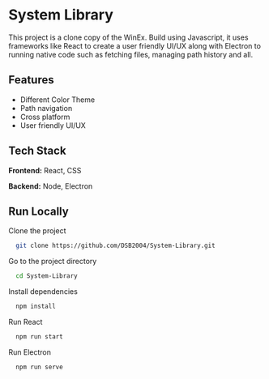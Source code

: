 
# System Library

This project is a clone copy of the WinEx. Build using Javascript, it uses frameworks like React to create a user friendly UI/UX along with Electron to running native code such as fetching files, managing path history and all.


## Features

- Different Color Theme
- Path navigation
- Cross platform
- User friendly UI/UX



## Tech Stack

**Frontend:** React, CSS

**Backend:** Node, Electron


## Run Locally

Clone the project

```bash
  git clone https://github.com/DSB2004/System-Library.git
```

Go to the project directory

```bash
  cd System-Library
```

Install dependencies

```bash
  npm install
```

Run React 

```bash
  npm run start
```
Run Electron 

```bash
  npm run serve
```
